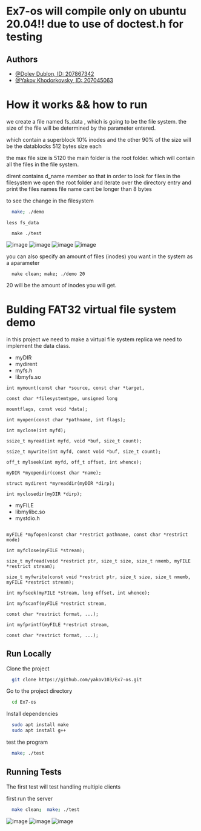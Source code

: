 
# Ex7-os will compile only on ubuntu 20.04!! due to use of doctest.h for testing
## Authors

- [@Dolev Dublon, ID: 207867342](https://www.github.com/dolev146)
- [@Yakov Khodorkovsky, ID: 207045063 ](https://www.github.com/yakov103)

# How it works && how to run

we create a file named fs_data , which is going to be the file system.
the size of the file will be determined by the parameter entered.

which contain a superblock
10% inodes
and the other 90% of the size will be the datablocks 512 bytes size each

the max file size is 5120
the main folder is the root folder.
which will contain all the files in the file system.

dirent contains d_name member so that in order to look for files in the filesystem
we open the root folder and iterate over the directory entry and print the files names
file name cant be longer than 8 bytes

to see the change in the filesystem 
```bash
  make; ./demo
```
```
less fs_data 
```
```
  make ./test
```
![image](https://user-images.githubusercontent.com/62290677/173178073-17cd760d-3941-4bb4-9a2f-84fda4c03b4d.png)
![image](https://user-images.githubusercontent.com/62290677/173178119-0049493c-b94b-4ae8-a938-2f8815ba9ec3.png)
![image](https://user-images.githubusercontent.com/62290677/173178151-8d96c7af-d74f-4083-9f20-20154ada7554.png)
![image](https://user-images.githubusercontent.com/62290677/173178340-c7199147-6c94-486e-a52a-0b1fecda1143.png)

you can also specify an amount of files (inodes) you want in the system as a aparameter

```
  make clean; make; ./demo 20 
```
20 will be the amount of inodes you will get.

# Bulding FAT32 virtual file system demo

in this project we need to make a virtual file system replica 
we need to implement the data class.

* myDIR
* mydirent
* myfs.h
* libmyfs.so


```
int mymount(const char *source, const char *target,

const char *filesystemtype, unsigned long

mountflags, const void *data);

int myopen(const char *pathname, int flags);

int myclose(int myfd);

ssize_t myread(int myfd, void *buf, size_t count);

ssize_t mywrite(int myfd, const void *buf, size_t count);

off_t mylseek(int myfd, off_t offset, int whence);

myDIR *myopendir(const char *name);

struct mydirent *myreaddir(myDIR *dirp);

int myclosedir(myDIR *dirp);
```

* myFILE
* libmylibc.so
* mystdio.h



```

myFILE *myfopen(const char *restrict pathname, const char *restrict mode)

int myfclose(myFILE *stream);

size_t myfread(void *restrict ptr, size_t size, size_t nmemb, myFILE *restrict stream);

size_t myfwrite(const void *restrict ptr, size_t size, size_t nmemb, myFILE *restrict stream);

int myfseek(myFILE *stream, long offset, int whence);

int myfscanf(myFILE *restrict stream,

const char *restrict format, ...);

int myfprintf(myFILE *restrict stream,

const char *restrict format, ...);

```



## Run Locally

Clone the project

```bash
  git clone https://github.com/yakov103/Ex7-os.git
```

Go to the project directory

```bash
  cd Ex7-os
```

Install dependencies

```bash
  sudo apt install make
  sudo apt install g++ 
```

test the program

```bash
  make; ./test
```


## Running Tests

The first test will test handling multiple clients

first  run the server

```bash
  make clean;  make; ./test
```

![image](https://user-images.githubusercontent.com/62290677/173178077-5f0c1144-da39-4724-9441-63f26a8f3961.png)
![image](https://user-images.githubusercontent.com/62290677/173178116-bc391684-0ede-4d86-bf2f-1d869a0b634c.png)
![image](https://user-images.githubusercontent.com/62290677/173178155-ef9e2d1f-ca49-4698-9ff5-fb56a3aae89c.png)




